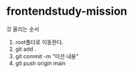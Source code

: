 # frontendstudy-mission
깃 올리는 순서
1. root폴더로 이동한다. 
2. git add .
3. git commit -m "미션 내용"
4. git push origin main
   
